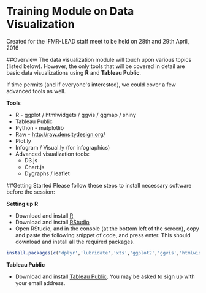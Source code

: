 # Training Module on Data Visualization
Created for the IFMR-LEAD staff meet to be held on 28th and 29th April, 2016

##Overview
The data visualization module will touch upon various topics (listed below). However, the only tools that will be covered in detail are basic data visualizations using **R** and **Tableau Public**. 

If time permits (and if everyone's interested), we could cover a few advanced tools as well.

**Tools**

- R - ggplot / htmlwidgets / ggvis / ggmap / shiny
- Tableau Public
- Python - matplotlib
- Raw - http://raw.densitydesign.org/
- Plot.ly
- Infogram / Visual.ly (for infographics)
- Advanced visualization tools:
    + D3.js
    + Chart.js
    + Dygraphs / leaflet


##Getting Started
Please follow these steps to install necessary software before the session:

**Setting up R**

- Download and install [R](https://cran.r-project.org/)
- Download and install [RStudio](https://www.rstudio.com/products/rstudio/download/)
- Open RStudio, and in the console (at the bottom left of the screen), copy and paste the following snippet of code, and press enter. This should download and install all the required packages.
```R
install.packages(c('dplyr','lubridate','xts','ggplot2','ggvis','htmlwidgets'))
```

**Tableau Public**

- Download and install [Tableau Public](https://public.tableau.com/s/download). You may be asked to sign up with your email address.
